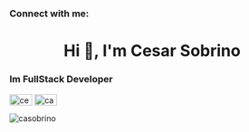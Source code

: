 <h3 align="left">Connect with me:</h3>
<h1 align="center">Hi 👋, I'm Cesar Sobrino</h1>
<h3>Im FullStack Developer</h3>

<p align="left">
<a href="https://linkedin.com/in/cesar-sobrin0" target="blank"><img align="center" src="https://raw.githubusercontent.com/rahuldkjain/github-profile-readme-generator/master/src/images/icons/Social/linked-in-alt.svg" alt="cesar-sobrin0" height="20" width="40" /></a>
<a href="https://instagram.com/casobrino_" target="blank"><img align="center" src="https://raw.githubusercontent.com/rahuldkjain/github-profile-readme-generator/master/src/images/icons/Social/instagram.svg" alt="casobrino_" height="20" width="40" /></a>
</p>

<p><img align="left" src="https://github-readme-stats.vercel.app/api/top-langs?username=casobrino&show_icons=true&locale=en&layout=compact" alt="casobrino" /></p>
